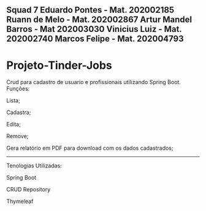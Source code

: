 
Squad 7
Eduardo Pontes - Mat. 202002185
Ruann de Melo - Mat. 202002867
Artur Mandel Barros - Mat 202003030
Vinicius Luiz - Mat. 202002740
Marcos Felipe - Mat. 202004793
-------------------------------------------------------------

# Projeto-Tinder-Jobs
Crud para cadastro de usuario e profissionais utilizando Spring Boot.
Funções:

Lista;

Cadastra;

Edita;

Remove;

Gera relatório em PDF para download com os dados cadastrados;


-------------------------------------------------------------
Tenologias Utilizadas:

Spring Boot

CRUD Repository

Thymeleaf
